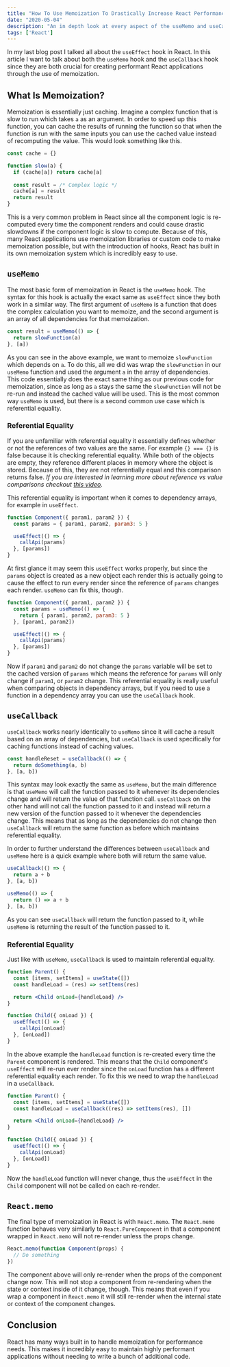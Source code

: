 ```yaml
---
title: "How To Use Memoization To Drastically Increase React Performance"
date: "2020-05-04"
description: "An in depth look at every aspect of the useMemo and useCallback React hooks."
tags: ['React']
---
```


In my last blog post I talked all about the `useEffect` hook in React. In this article I want to talk about both the `useMemo` hook and the `useCallback` hook since they are both crucial for creating performant React applications through the use of memoization.

## What Is Memoization?

Memoization is essentially just caching. Imagine a complex function that is slow to run which takes `a` as an argument. In order to speed up this function, you can cache the results of running the function so that when the function is run with the same inputs you can use the cached value instead of recomputing the value. This would look something like this.
```js
const cache = {}

function slow(a) {
  if (cache[a]) return cache[a]
  
  const result = /* Complex logic */
  cache[a] = result
  return result
}
```
This is a very common problem in React since all the component logic is re-computed every time the component renders and could cause drastic slowdowns if the component logic is slow to compute. Because of this, many React applications use memoization libraries or custom code to make memoization possible, but with the introduction of hooks, React has built in its own memoization system which is incredibly easy to use.

## `useMemo`

The most basic form of memoization in React is the `useMemo` hook. The syntax for this hook is actually the exact same as `useEffect` since they both work in a similar way. The first argument of `useMemo` is a function that does the complex calculation you want to memoize, and the second argument is an array of all dependencies for that memoization.
```js
const result = useMemo(() => {
  return slowFunction(a)
}, [a])
```
As you can see in the above example, we want to memoize `slowFunction` which depends on `a`. To do this, all we did was wrap the `slowFunction` in our `useMemo` function and used the argument `a` in the array of dependencies. This code essentially does the exact same thing as our previous code for memoization, since as long as `a` stays the same the `slowFunction` will not be re-run and instead the cached value will be used. This is the most common way `useMemo` is used, but there is a second common use case which is referential equality.

### Referential Equality

If you are unfamiliar with referential equality it essentially defines whether or not the references of two values are the same. For example `{} === {}` is false because it is checking referential equality. While both of the objects are empty, they reference different places in memory where the object is stored. Because of this, they are not referentially equal and this comparison returns false. *If you are interested in learning more about reference vs value comparisons checkout [this video](https://youtu.be/-hBJz2PPIVE).*

This referential equality is important when it comes to dependency arrays, for example in `useEffect`.
```js
function Component({ param1, param2 }) {
  const params = { param1, param2, param3: 5 }

  useEffect(() => {
    callApi(params)
  }, [params])
}
```
At first glance it may seem this `useEffect` works properly, but since the `params` object is created as a new object each render this is actually going to cause the effect to run every render since the reference of `params` changes each render. `useMemo` can fix this, though.
```js
function Component({ param1, param2 }) {
  const params = useMemo(() => {
    return { param1, param2, param3: 5 }
  }, [param1, param2])

  useEffect(() => {
    callApi(params)
  }, [params])
}
```
Now if `param1` and `param2` do not change the `params` variable will be set to the cached version of `params` which means the reference for `params` will only change if `param1`, or `param2` change. This referential equality is really useful when comparing objects in dependency arrays, but if you need to use a function in a dependency array you can use the `useCallback` hook.

## `useCallback`

`useCallback` works nearly identically to `useMemo` since it will cache a result based on an array of dependencies, but `useCallback` is used specifically for caching functions instead of caching values.
```js
const handleReset = useCallback(() => {
  return doSomething(a, b)
}, [a, b])
```
This syntax may look exactly the same as `useMemo`, but the main difference is that `useMemo` will call the function passed to it whenever its dependencies change and will return the value of that function call. `useCallback` on the other hand will not call the function passed to it and instead will return a new version of the function passed to it whenever the dependencies change. This means that as long as the dependencies do not change then `useCallback` will return the same function as before which maintains referential equality.

In order to further understand the differences between `useCallback` and `useMemo` here is a quick example where both will return the same value.
```js
useCallback(() => {
  return a + b
}, [a, b])

useMemo(() => {
  return () => a + b
}, [a, b])
```

As you can see `useCallback` will return the function passed to it, while `useMemo` is returning the result of the function passed to it.

### Referential Equality

Just like with `useMemo`, `useCallback` is used to maintain referential equality.
```jsx
function Parent() {
  const [items, setItems] = useState([])
  const handleLoad = (res) => setItems(res)

  return <Child onLoad={handleLoad} />
}

function Child({ onLoad }) {
  useEffect(() => {
    callApi(onLoad)
  }, [onLoad])
}
```
In the above example the `handleLoad` function is re-created every time the `Parent` component is rendered. This means that the `Child` component's `useEffect` will re-run ever render since the `onLoad` function has a different referential equality each render. To fix this we need to wrap the `handleLoad` in a `useCallback`.
```jsx {3}
function Parent() {
  const [items, setItems] = useState([])
  const handleLoad = useCallback((res) => setItems(res), [])

  return <Child onLoad={handleLoad} />
}

function Child({ onLoad }) {
  useEffect(() => {
    callApi(onLoad)
  }, [onLoad])
}
```
Now the `handleLoad` function will never change, thus the `useEffect` in the `Child` component will not be called on each re-render.

## `React.memo`

The final type of memoization in React is with `React.memo`. The `React.memo` function behaves very similarly to `React.PureComponent` in that a component wrapped in `React.memo` will not re-render unless the props change.
```js
React.memo(function Component(props) {
  // Do something
})
```
The component above will only re-render when the props of the component change now. This will not stop a component from re-rendering when the state or context inside of it change, though. This means that even if you wrap a component in `React.memo` it will still re-render when the internal state or context of the component changes.

## Conclusion

React has many ways built in to handle memoization for performance needs. This makes it incredibly easy to maintain highly performant applications without needing to write a bunch of additional code.